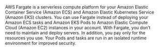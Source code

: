 
AWS Fargate is a serverless compute platform for your Amazon Elastic Container Service (Amazon ECS) and Amazon Elastic Kubernetes Service (Amazon EKS) clusters. You can use Fargate instead of deploying your Amazon ECS tasks and Amazon EKS Pods to Amazon Elastic Compute Cloud (Amazon EC2) instances in your account. With Fargate, you don’t need to maintain and deploy servers. In addition, you pay only for the resources you use. Your Pods and tasks are run in an isolated runtime environment for improved security.